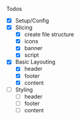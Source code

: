 Todos
- [x] Setup/Config
- [x] Slicing
  - [x] create file structure
  - [x] icons
  - [x] banner
  - [x] script
- [x] Basic Layouting
  - [x] header
  - [x] footer
  - [x] content
- [ ] Styling
  - [ ] header
  - [ ] footer
  - [ ] content